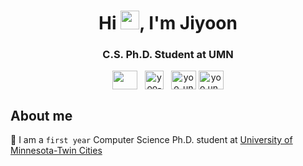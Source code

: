 <h1 align="center">Hi <img src="https://media.giphy.com/media/hvRJCLFzcasrR4ia7z/giphy.gif" width="30">, I'm Jiyoon</h1>

<h3 align="center">C.S. Ph.D. Student at UMN</h3>

<p align="center">
<a href = "mailto: jiyoonp0228@gmail.com"><img align="center" src="https://upload.wikimedia.org/wikipedia/commons/7/7e/Gmail_icon_%282020%29.svg" height="30" width="40" /></a> &nbsp;
<a href="https://linkedin.com/in/yoo-un-ee" target="blank"><img align="center" src="https://www.freepnglogos.com/uploads/official-linkedin-logo----17.png" alt="yoo-un-ee" height="30" width="30" /></a> &nbsp;
<a href="https://twitter.com/yoo_un_ee" target="blank"><img align="center" src="https://upload.wikimedia.org/wikipedia/commons/6/6f/Logo_of_Twitter.svg" alt="yoo_un_ee" height="30" width="40" /></a>
<a href="https://instagram.com/yoo.un_ee" target="blank"><img align="center" src="https://upload.wikimedia.org/wikipedia/commons/2/21/Instagram_Glyph_Gradient_RGB_logo.svg" alt="yoo.un_ee" height="30" width="40" /></a>
</p>

## About me
:seedling: I am a `first year` Computer Science Ph.D. student at [University of Minnesota-Twin Cities](https://twin-cities.umn.edu/)